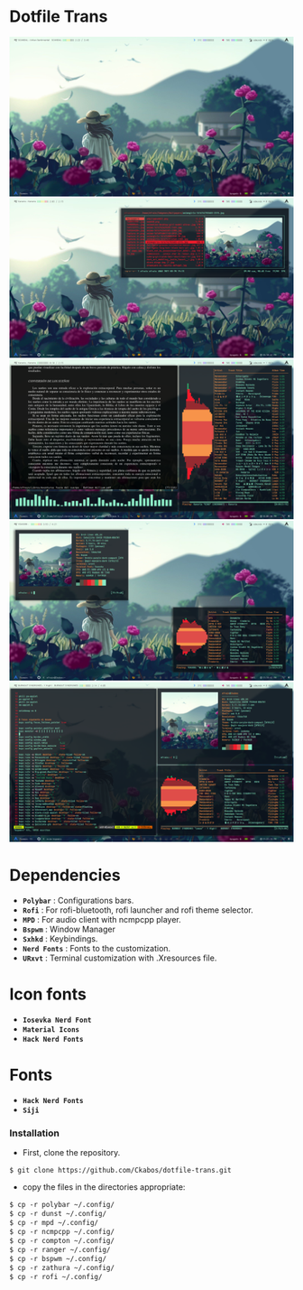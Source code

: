 # Dotfile Trans

![img](./screenshot/Screenshot.png)
![img](./screenshot/Screenshot-1.png)
![img](./screenshot/Screenshot-2.png)
![img](./screenshot/Screenshot-3.png)
![img](./screenshot/Screenshot-4.png)

<!-------------------------------------------------------------------------------------->

# Dependencies

- **`Polybar`** : Configurations bars.
- **`Rofi`** : For rofi-bluetooth, rofi launcher and rofi theme selector.
- **`MPD`** : For audio client with ncmpcpp player.
- **`Bspwm`** : Window Manager
- **`Sxhkd`** : Keybindings.
- **`Nerd Fonts`** : Fonts to the customization.
- **`URxvt`** : Terminal customization with .Xresources file.

# Icon fonts

- **`Iosevka Nerd Font`**
- **`Material Icons`**
- **`Hack Nerd Fonts`**

# Fonts

- **`Hack Nerd Fonts`**
- **`Siji`**

### Installation

- First, clone the repository. 

```
$ git clone https://github.com/Ckabos/dotfile-trans.git
```

- copy the files in the directories appropriate:

```
$ cp -r polybar ~/.config/
$ cp -r dunst ~/.config/
$ cp -r mpd ~/.config/
$ cp -r ncmpcpp ~/.config/
$ cp -r compton ~/.config/
$ cp -r ranger ~/.config/
$ cp -r bspwm ~/.config/
$ cp -r zathura ~/.config/
$ cp -r rofi ~/.config/
```

